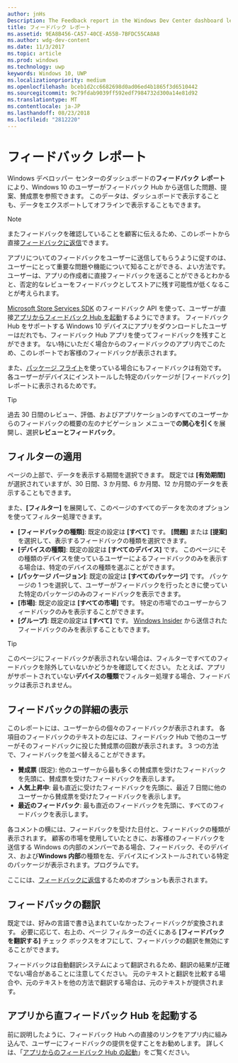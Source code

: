 ```yaml
---
author: jnHs
Description: The Feedback report in the Windows Dev Center dashboard lets you see the problems, suggestions, and upvotes that your Windows 10 customers have submitted through Feedback Hub.
title: フィードバック レポート
ms.assetid: 9EA8B456-CA57-40CE-A55B-7BFDC55CA8A8
ms.author: wdg-dev-content
ms.date: 11/3/2017
ms.topic: article
ms.prod: windows
ms.technology: uwp
keywords: Windows 10, UWP
ms.localizationpriority: medium
ms.openlocfilehash: bceb1d2cc6682698d0ad06ed4b1865f3d6510442
ms.sourcegitcommit: 9c79fdab9039ff592edf7984732d300a14e81d92
ms.translationtype: MT
ms.contentlocale: ja-JP
ms.lasthandoff: 08/23/2018
ms.locfileid: "2812220"
---
```

# <a name="feedback-report"></a>フィードバック レポート

Windows デベロッパー センターのダッシュボードの**フィードバック レポート**により、Windows 10 のユーザーがフィードバック Hub から送信した問題、提案、賛成票を参照できます。 このデータは、ダッシュボードで表示することも、データをエクスポートしてオフラインで表示することもできます。

> [!NOTE]
> またフィードバックを確認していることを顧客に伝えるため、このレポートから直接[フィードバックに返信](respond-to-customer-feedback.md)できます。

アプリについてのフィードバックをユーザーに送信してもらうように促すのは、ユーザーにとって重要な問題や機能について知ることができる、よい方法です。 ユーザーは、アプリの作成者に直接フィードバックを送ることができるとわかると、否定的なレビューをフィードバックとしてストアに残す可能性が低くなることが考えられます。

[Microsoft Store Services SDK](http://aka.ms/store-em-sdk) のフィードバック API を使って、ユーザーが直接[アプリからフィードバック Hub を起動](../monetize/launch-feedback-hub-from-your-app.md)するようにできます。 フィードバック Hub をサポートする Windows 10 デバイスにアプリをダウンロードしたユーザーはだれでも、フィードバック Hub アプリを使ってフィードバックを残すことができます。 ない特にいただく場合からのフィードバックのアプリ内でこのため、このレポートでお客様のフィードバックが表示されます。

また、[パッケージ フライト](package-flights.md)を使っている場合にもフィードバックは有効です。各ユーザーがデバイスにインストールした特定のパッケージが [フィードバック] レポートに表示されるためです。

> [!TIP]
> 過去 30 日間のレビュー、評価、およびアプリケーションのすべてのユーザーからのフィードバックの概要の左のナビゲーション メニューで**の関心を引く**を展開し、選択**レビューとフィードバック**。 


## <a name="apply-filters"></a>フィルターの適用

ページの上部で、データを表示する期間を選択できます。 既定では **[有効期間]** が選択されていますが、30 日間、3 か月間、6 か月間、12 か月間のデータを表示することもできます。

また、**[フィルター]** を展開して、このページのすべてのデータを次のオプションを使ってフィルター処理できます。

- **[フィードバックの種類]**: 既定の設定は **[すべて]** です。 **[問題]** または **[提案]** を選択して、表示するフィードバックの種類を選択できます。
- **[デバイスの種類]**: 既定の設定は **[すべてのデバイス]** です。 このページにその種類のデバイスを使っているユーザーによるフィードバックのみを表示する場合は、特定のデバイスの種類を選ぶことができます。
- **[パッケージ バージョン]**: 既定の設定は **[すべてのパッケージ]** です。 パッケージの 1 つを選択して、ユーザーがフィードバックを行ったときに使っていた特定のパッケージのみのフィードバックを表示できます。
- **[市場]**: 既定の設定は **[すべての市場]** です。 特定の市場でのユーザーからフィードバックのみを表示することができます。
- **[グループ]**: 既定の設定は **[すべて]** です。 [Windows Insider](http://insider.windows.com) から送信されたフィードバックのみを表示することもできます。

> [!TIP]
> このページにフィードバックが表示されない場合は、フィルターですべてのフィードバックを除外していないかどうかを確認してください。 たとえば、アプリがサポートされていない**デバイスの種類**でフィルター処理する場合、フィードバックは表示されません。


## <a name="viewing-feedback-details"></a>フィードバックの詳細の表示

このレポートには、ユーザーからの個々のフィードバックが表示されます。 各項目のフィードバックのテキストの左には、フィードバック Hub で他のユーザーがそのフィードバックに投じた賛成票の回数が表示されます。 3 つの方法で、フィードバックを並べ替えることができます。

- **賛成票** (既定): 他のユーザーから最も多くの賛成票を受けたフィードバックを先頭に、賛成票を受けたフィードバックを表示します。
- **人気上昇中**: 最も直近に受けたフィードバックを先頭に、最近 7 日間に他のユーザーから賛成票を受けたフィードバックを表示します。
- **最近のフィードバック**: 最も直近のフィードバックを先頭に、すべてのフィードバックを表示します。

各コメントの横には、フィードバックを受けた日付と、フィードバックの種類が表示されます。 顧客の市場を使用していたときに、お客様のフィードバックを送信する Windows の内部のメンバーである場合、フィードバック、そのデバイス、および**Windows 内部**の種類を左、デバイスにインストールされている特定のパッケージが表示されます。プログラムです。

ここには、[フィードバックに返信](respond-to-customer-feedback.md)するためのオプションも表示されます。


## <a name="translating-feedback"></a>フィードバックの翻訳

既定では、好みの言語で書き込まれていなかったフィードバックが変換されます。 必要に応じて、右上の、ページ フィルターの近くにある **[フィードバックを翻訳する]** チェック ボックスをオフにして、フィードバックの翻訳を無効にすることができます。

フィードバックは自動翻訳システムによって翻訳されるため、翻訳の結果が正確でない場合があることに注意してください。 元のテキストと翻訳を比較する場合や、元のテキストを他の方法で翻訳する場合は、元のテキストが提供されます。


## <a name="launching-feedback-hub-directly-from-your-app"></a>アプリから直フィードバック Hub を起動する

前に説明したように、フィードバック Hub への直接のリンクをアプリ内に組み込んで、ユーザーにフィードバックの提供を促すことをお勧めします。 詳しくは、「[アプリからのフィードバック Hub の起動](../monetize/launch-feedback-hub-from-your-app.md)」をご覧ください。
